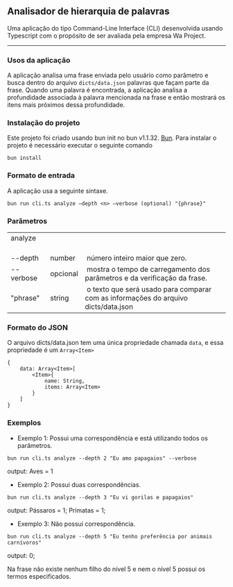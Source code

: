 ## Analisador de hierarquia de palavras

Uma aplicação do tipo Command-Line Interface (CLI) desenvolvida usando Typescript com o propósito de ser avaliada pela empresa Wa Project.

---

### Usos da aplicação

A aplicação analisa uma frase enviada pelo usuário como parâmetro e busca dentro do arquivo `dicts/data.json` palavras que façam parte da frase. Quando uma palavra é encontrada, a aplicação analisa a profundidade associada à palavra mencionada na frase e então mostrará os itens mais próximos dessa profundidade.

### Instalação do projeto

Este projeto foi criado usando bun init no bun v1.1.32. [Bun](https://bun.sh). Para instalar o projeto é necessário executar o seguinte comando

```
bun install
```

### Formato de entrada

A aplicação usa a seguinte sintaxe.

```
bun run cli.ts analyze –depth <n> –verbose (optional) "{phrase}"
```

### Parâmetros

<table><tbody><tr><td>analyze &nbsp; &nbsp; &nbsp;&nbsp;</td><td>&nbsp;</td><td>&nbsp;</td></tr><tr><td>--depth</td><td>number</td><td>&nbsp;número inteiro maior que zero.</td></tr><tr><td>--verbose</td><td>opcional</td><td>&nbsp;mostra o tempo de carregamento dos parâmetros e da verificação da frase.</td></tr><tr><td>"phrase"</td><td>string</td><td>&nbsp;o texto que será usado para comparar com as informações do arquivo dicts/data.json</td></tr></tbody></table>

### Formato do JSON

O arquivo dicts/data.json tem uma única propriedade chamada `data`, e essa propriedade é um `Array<Item>`

```
{
    data: Array<Item>[
        <Item>{
            name: String,
            items: Array<Item>
        }
    ]
}
```

### Exemplos

- Exemplo 1: Possui uma correspondência e está utilizando todos os parâmetros.

```
bun run cli.ts analyze --depth 2 "Eu amo papagaios" --verbose
```

output: Aves = 1

- Exemplo 2: Possui duas correspondências.

```
bun run cli.ts analyze --depth 3 "Eu vi gorilas e papagaios"
```

output: Pássaros = 1; Primatas = 1;

- Exemplo 3: Não possui correspondência.

```
bun run cli.ts analyze --depth 5 "Eu tenho preferência por animais carnívoros"
```

output: 0;

Na frase não existe nenhum filho do nível 5 e nem o nível 5 possui os termos especificados.
